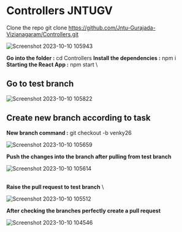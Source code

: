 # Controllers JNTUGV

Clone the repo 
git clone https://github.com/Jntu-Gurajada-Vizianagaram/Controllers.git

![Screenshot 2023-10-10 105943](https://github.com/Jntu-Gurajada-Vizianagaram/Controllers/assets/108987531/ec1cb59e-7ede-4fea-94b2-bcb2ef81bb20)


**Go into the folder :**
cd Controllers
**Install the dependencies :**
npm i \
**Starting the React App :**
npm start \

## Go to test branch
![Screenshot 2023-10-10 105822](https://github.com/Jntu-Gurajada-Vizianagaram/Controllers/assets/108987531/146697d5-7c4e-459c-bb7a-150b74bb7480)


## Create new branch according to task

**New branch command :** git checkout -b venky26

  ![Screenshot 2023-10-10 105659](https://github.com/Jntu-Gurajada-Vizianagaram/Controllers/assets/108987531/84181a13-cd5f-4d68-8271-c2e9926758ea)


**Push the changes into the branch after pulling from test branch**

![Screenshot 2023-10-10 105614](https://github.com/Jntu-Gurajada-Vizianagaram/Controllers/assets/108987531/ba6a9e6f-ffd2-4ba0-9567-feef8192fc11)


\
**Raise the pull request to test branch** \

![Screenshot 2023-10-10 105512](https://github.com/Jntu-Gurajada-Vizianagaram/Controllers/assets/108987531/8eeea785-c5ab-43f6-a298-287b024ef8ee)


**After checking the branches perfectly create a pull request**

![Screenshot 2023-10-10 104546](https://github.com/Jntu-Gurajada-Vizianagaram/Controllers/assets/108987531/421a067d-07c5-4890-b558-5ca37c3a0045)

